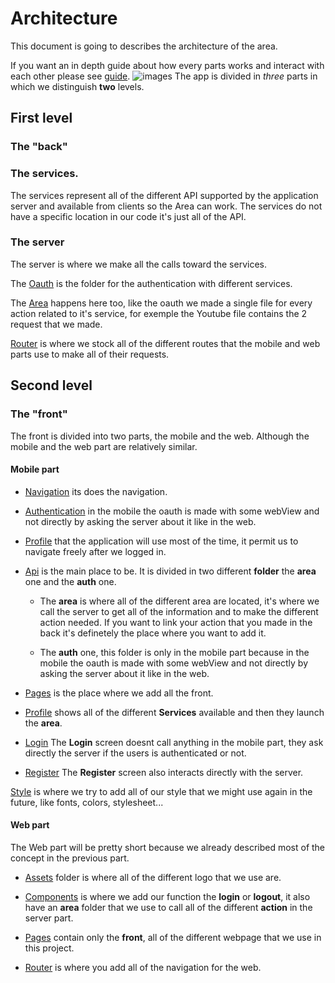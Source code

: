 # Architecture

This document is going to describes the architecture of the area.

If you want an in depth guide about how every parts works and interact with each other please see [guide](./Areas.md).
![images](./img/)
The app is divided in *three* parts in which we distinguish **two** levels.


## First level
### The "back"
### The services.
The services represent all of the different API supported by the application server and available from clients so the Area can work.
The services do not have a specific location in our code it's just all of the API.

### The server
The server is where we make all the calls toward the services.

The [Oauth](../App_Server/src/controller/authenticate) is the folder for the authentication with different services.

The [Area](../App_Server/src/actions) happens here too, like the oauth we made a single file for every action related to it's service, for exemple the Youtube file contains the 2 request that we made.

[Router](../App_Server/index.js) is where we stock all of the different routes that the mobile and web parts use to make all of their requests.


## Second level
### The "front"
The front is divided into two parts, the mobile and the web. Although the mobile and the web part are relatively similar.

#### Mobile part
 - [Navigation](../Mobile_Client/src/components/root/StackNavigator.js) its does the navigation.
 - [Authentication](../Mobile_Client/src/components/Auth/index.js) in the mobile the oauth is made with some webView and not directly by asking the server about it like in the web.
 - [Profile](../Mobile_Client/src/components/profile) that the application will use most of the time, it permit us to navigate freely after we logged in.

 - [Api](../Mobile_Client/src/components/api) is the main place to be. It is divided in two different **folder** the **area** one and the **auth** one.
    * The **area** is where all of the different area are located, it's where we call the server to get all of the information and to make the different action needed. If you want to link your action that you made in the back it's definetely the place where you want to add it.

    * The **auth** one, this folder is only in the mobile part because in the mobile the oauth is made with some webView and not directly by asking the server about it like in the web.

 - [Pages](../Mobile_Client/src/components/pages) is the place where we add all the front.

 - [Profile](../Mobile_Client/src/components/profile/Profile.js) shows all of the different **Services** available and then they launch the **area**.
 - [Login](../Mobile_Client/src/components/login)
 The **Login** screen doesnt call anything in the mobile part, they ask directly the server if the users is authenticated or not.
 - [Register](../Mobile_Client/src/components/register)
 The **Register** screen also interacts directly with the server.

[Style](../Mobile_Client/src/style.js) is where we try to add all of our style that we might use again in the future, like fonts, colors, stylesheet...

#### Web part
The Web part will be pretty short because we already described most of the concept in the previous part.

 - [Assets](../Web_Client/src/assets) folder is where all of the different logo that we use are.

 - [Components](../Web_Client/src/components) is where we add our function the **login** or **logout**, it also have an **area** folder that we use to call all of the different **action** in the server part.

 - [Pages](../Web_Client/src/pages) contain only the **front**, all of the different webpage that we use in this project.

 - [Router](../Web_Client/src/App.js) is where you add all of the navigation for the web.
